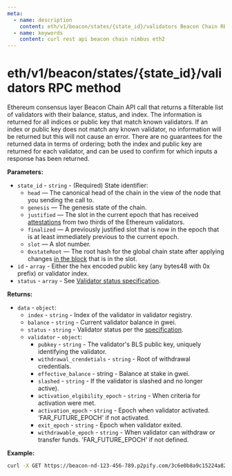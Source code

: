 ```yaml
---
meta:
  - name: description
    content: eth/v1/beacon/states/{state_id}/validators Beacon Chain REST API call details and examples.
  - name: keywords
    content: curl rest api beacon chain nimbus eth2
---
```


# eth/v1/beacon/states/{state_id}/validators RPC method

Ethereum consensus layer Beacon Chain API call that returns a filterable list of validators with their balance, status, and index. The information is returned for all indices or public key that match known validators. If an index or public key does not match any known validator, no information will be returned but this will not cause an error. There are no guarantees for the returned data in terms of ordering; both the index and public key are returned for each validator, and can be used to confirm for which inputs a response has been returned.

**Parameters:** 

* `state_id` - `string` - (Required) State identifier:
  * `head` — The canonical head of the chain in the view of the node that you sending the call to.
  * `genesis` — The genesis state of the chain.
  * `justified` — The slot in the current epoch that has received [attestations](https://ethereum.org/en/developers/docs/consensus-mechanisms/pos/attestations/) from two thirds of the Ethereum validators.
  * `finalized` — A previously justified slot that is now in the epoch that is at least immediately previous to the current epoch.
  * `slot` — A slot number.
  * `0xstateRoot` — The root hash for the global chain state after applying changes [in the block](https://ethereum.org/en/developers/docs/blocks/) that is in the slot.
* `id` - `array` - Either the hex encoded public key (any bytes48 with 0x prefix) or validator index.
* `status` - `array` - See [Validator status specification](https://hackmd.io/ofFJ5gOmQpu1jjHilHbdQQ).

**Returns:** 

* `data` - `object`:
  * `index` - `string` - Index of the validator in validator registry.
  * `balance` - `string` - Current validator balance in gwei.
  * `status` - `string` - Validator status per the [specification](https://hackmd.io/ofFJ5gOmQpu1jjHilHbdQQ).
  * `validator` - `object`:
    * `pubkey` - `string` - The validator's BLS public key, uniquely identifying the validator.
    * `withdrawal_crendetials` - `string` - Root of withdrawal credentials.
    * `effective_balance` - string - Balance at stake in gwei.
    * `slashed` - `string` - If the validator is slashed and no longer active).
    * `activation_elgibility_epoch` - `string` - When criteria for activation were met.
    * `activation_epoch` - `string` - Epoch when validator activated. 'FAR_FUTURE_EPOCH' if not activated.
    * `exit_epoch` - `string` - Epoch when validator exited.
    * `withdrawable_epoch` - `string` - When validator can withdraw or transfer funds. 'FAR_FUTURE_EPOCH' if not defined.

**Example:**

``` sh
curl -X GET https://beacon-nd-123-456-789.p2pify.com/3c6e0b8a9c15224a8228b9a98ca1531d/eth/v1/beacon/states/head/validators?status=active
```
